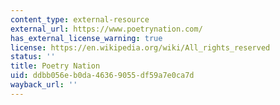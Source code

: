 ```yaml
---
content_type: external-resource
external_url: https://www.poetrynation.com/
has_external_license_warning: true
license: https://en.wikipedia.org/wiki/All_rights_reserved
status: ''
title: Poetry Nation
uid: ddbb056e-b0da-4636-9055-df59a7e0ca7d
wayback_url: ''
---
```

